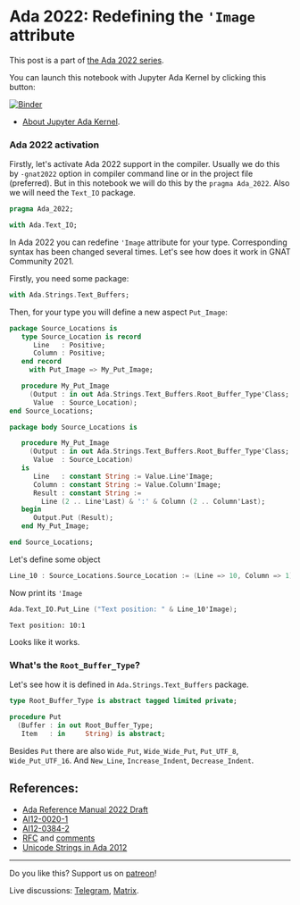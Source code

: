 # Ada 2022: Redefining the `'Image` attribute
 
This post is a part of [the Ada 2022 series](https://github.com/reznikmm/ada-howto/tree/ce-2021).
 
You can launch this notebook with Jupyter Ada Kernel by clicking this button:
 
[![Binder](https://mybinder.org/badge_logo.svg)](https://mybinder.org/v2/gh/reznikmm/ada-howto/ce-2021?filepath=%2Fhome%2Fjovyan%2Fnb%2Fimage-redefine.ipynb)

 
 * [About Jupyter Ada Kernel](https://github.com/reznikmm/ada-howto/blob/master/md/Hello_Ada.md).

### Ada 2022 activation
Firstly, let's activate Ada 2022 support in the compiler.
Usually we do this by `-gnat2022` option in compiler command line or in the project file
(preferred). But in this notebook we will do this by the `pragma Ada_2022`.
Also we will need the `Text_IO` package.


```Ada
pragma Ada_2022;

with Ada.Text_IO;
```

In Ada 2022 you can redefine `'Image` attribute for your type. Corresponding syntax has been changed several times. Let's see how does it work in GNAT Community 2021.

Firstly, you need some package:


```Ada
with Ada.Strings.Text_Buffers;
```

Then, for your type you will define a new aspect `Put_Image`:


```Ada
package Source_Locations is
   type Source_Location is record
      Line   : Positive;
      Column : Positive;
   end record
     with Put_Image => My_Put_Image;

   procedure My_Put_Image
     (Output : in out Ada.Strings.Text_Buffers.Root_Buffer_Type'Class;
      Value  : Source_Location);
end Source_Locations;

package body Source_Locations is

   procedure My_Put_Image
     (Output : in out Ada.Strings.Text_Buffers.Root_Buffer_Type'Class;
      Value  : Source_Location)
   is
      Line   : constant String := Value.Line'Image;
      Column : constant String := Value.Column'Image;
      Result : constant String :=
        Line (2 .. Line'Last) & ':' & Column (2 .. Column'Last);
   begin
      Output.Put (Result);
   end My_Put_Image;

end Source_Locations;
```

Let's define some object


```Ada
Line_10 : Source_Locations.Source_Location := (Line => 10, Column => 1);
```

Now print its `'Image`


```Ada
Ada.Text_IO.Put_Line ("Text position: " & Line_10'Image);
```




    Text position: 10:1




Looks like it works.

### What's the `Root_Buffer_Type`?

Let's see how it is defined in `Ada.Strings.Text_Buffers` package.

```Ada
type Root_Buffer_Type is abstract tagged limited private;

procedure Put
  (Buffer : in out Root_Buffer_Type;
   Item   : in     String) is abstract;

```

Besides `Put` there are also `Wide_Put`, `Wide_Wide_Put`, `Put_UTF_8`, `Wide_Put_UTF_16`.
And `New_Line`, `Increase_Indent`, `Decrease_Indent`.


## References:
 * [Ada Reference Manual 2022 Draft](http://www.ada-auth.org/standards/2xaarm/html/AA-4-10.html)
 * [AI12-0020-1](http://www.ada-auth.org/cgi-bin/cvsweb.cgi/AI12s/AI12-0020-1.TXT)
 * [AI12-0384-2](http://www.ada-auth.org/cgi-bin/cvsweb.cgi/ai12s/AI12-0384-2.TXT)
 * [RFC](https://github.com/AdaCore/ada-spark-rfcs/blob/ccde7846cfabd9c465179f80ae27ae634a3d69db/considered/rfc-string_stream_in_put_image.rst) and [comments](https://github.com/AdaCore/ada-spark-rfcs/pull/17)
 * [Unicode Strings in Ada 2012](https://two-wrongs.com/unicode-strings-in-ada-2012.html)
----

Do you like this? Support us on [patreon](https://www.patreon.com/ada_ru)!

Live discussions: [Telegram](https://t.me/ada_lang), [Matrix](https://matrix.to/#/#ada-lang:matrix.org).

